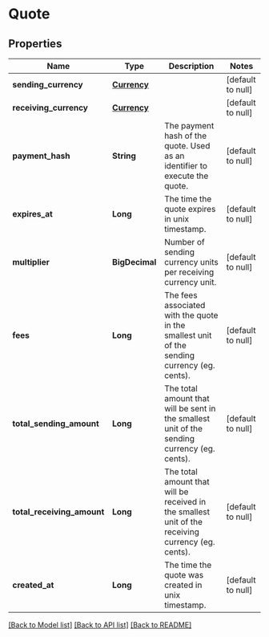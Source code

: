 # Quote
## Properties

| Name | Type | Description | Notes |
|------------ | ------------- | ------------- | -------------|
| **sending\_currency** | [**Currency**](Currency.md) |  | [default to null] |
| **receiving\_currency** | [**Currency**](Currency.md) |  | [default to null] |
| **payment\_hash** | **String** | The payment hash of the quote. Used as an identifier to execute the quote. | [default to null] |
| **expires\_at** | **Long** | The time the quote expires in unix timestamp. | [default to null] |
| **multiplier** | **BigDecimal** | Number of sending currency units per receiving currency unit. | [default to null] |
| **fees** | **Long** | The fees associated with the quote in the smallest unit of the sending currency (eg. cents). | [default to null] |
| **total\_sending\_amount** | **Long** | The total amount that will be sent in the smallest unit of the sending currency (eg. cents). | [default to null] |
| **total\_receiving\_amount** | **Long** | The total amount that will be received in the smallest unit of the receiving currency (eg. cents). | [default to null] |
| **created\_at** | **Long** | The time the quote was created in unix timestamp. | [default to null] |

[[Back to Model list]](../README.md#documentation-for-models) [[Back to API list]](../README.md#documentation-for-api-endpoints) [[Back to README]](../README.md)


